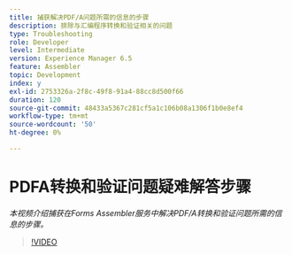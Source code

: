 ```yaml
---
title: 捕获解决PDF/A问题所需的信息的步骤
description: 排除与汇编程序转换和验证相关的问题
type: Troubleshooting
role: Developer
level: Intermediate
version: Experience Manager 6.5
feature: Assembler
topic: Development
index: y
exl-id: 2753326a-2f8c-49f8-91a4-88cc8d500f66
duration: 120
source-git-commit: 48433a5367c281cf5a1c106b08a1306f1b0e8ef4
workflow-type: tm+mt
source-wordcount: '50'
ht-degree: 0%

---
```


# PDFA转换和验证问题疑难解答步骤

*本视频介绍捕获在Forms Assembler服务中解决PDF/A转换和验证问题所需的信息的步骤。*

>[!VIDEO](https://video.tv.adobe.com/v/335518?quality=12&learn=on)
